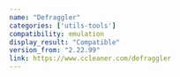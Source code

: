 ```yaml
---
name: "Defraggler"
categories: ['utils-tools']
compatibility: emulation
display_result: "Compatible"
version_from: "2.22.99"
link: https://www.ccleaner.com/defraggler
---
```


